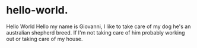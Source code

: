 # hello-world.
Hello World
Hello my name is Giovanni, I like to take care of my dog he's an australian shepherd breed. If I'm not taking care of him probably working out or taking care of my house.
